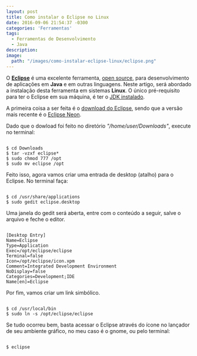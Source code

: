 ```yaml
---
layout: post
title: Como instalar o Eclipse no Linux
date: 2016-09-06 21:54:37 -0300
categories: 'Ferramentas'
tags:
  - Ferramentas de Desenvolvimento
  - Java
description:
image:
  path: "/images/como-instalar-eclipse-linux/eclipse.png"
---
```


O <strong>[Eclipse](https://eclipse.org/)</strong> é uma excelente ferramenta, [open source](https://github.com/eclipse), para desenvolvimento de aplicações em <strong>Java</strong> e em outras linguagens. Neste artigo, será abordado a instalação desta ferramenta em sistemas <strong>Linux</strong>. O único pré-requisito para ter o Eclipse em sua máquina, é ter o [JDK instalado](https://ramonsantos.github.io/blog/como-instalar-java-fedora/).

A primeira coisa a ser feita é o [download do Eclipse](https://eclipse.org/downloads/), sendo que a versão mais recente é o [Eclipse Neon](https://projects.eclipse.org/releases/neon).

Dado que o dowload foi feito no diretório <em>"/home/user/Downloads"</em>, execute no terminal:

<pre><code class="shell terminal">
$ cd Downloads
$ tar -vzxf eclipse*
$ sudo chmod 777 /opt
$ sudo mv eclipse /opt
</code></pre>

Feito isso, agora vamos criar uma entrada de desktop (atalho) para o Eclipse. No terminal faça:

<pre><code class="shell terminal">
$ cd /usr/share/applications
$ sudo gedit eclipse.desktop
</code></pre>

Uma janela do gedit será aberta, entre com o conteúdo a seguir, salve o arquivo e feche o editor.

<pre><code class="plaintext">
[Desktop Entry]
Name=Eclipse
Type=Application
Exec=/opt/eclipse/eclipse
Terminal=false
Icon=/opt/eclipse/icon.xpm
Comment=Integrated Development Environment
NoDisplay=false
Categories=Development;IDE
Name[en]=Eclipse
</code></pre>

Por fim, vamos criar um link simbólico.

<pre><code class="shell terminal">
$ cd /usr/local/bin
$ sudo ln -s /opt/eclipse/eclipse
</code></pre>

Se tudo ocorreu bem, basta acessar o Eclipse através do ícone no lançador de seu ambiente gráfico, no meu caso é o gnome, ou pelo terminal:

<pre><code class="shell terminal">
$ eclipse
</code></pre>

